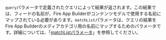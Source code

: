 `query`パラメータで定義されたクエリによって結果が返されます。この結果では、フィードの名前が、Fire App Builderがコンテンツモデルで使用する名前にマップされている必要があります。`matchList`パラメータは、クエリの結果をFire App Builderのメディアカテゴリ用の名前にマップするためのパラメータです。詳細については、「[matchListパラメータ](#matchlistparameter)」を参照してください。